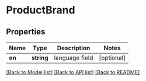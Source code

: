 # ProductBrand

## Properties
Name | Type | Description | Notes
------------ | ------------- | ------------- | -------------
**en** | **string** | language field | [optional] 

[[Back to Model list]](../../README.md#documentation-for-models) [[Back to API list]](../../README.md#documentation-for-api-endpoints) [[Back to README]](../../README.md)

